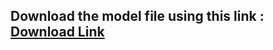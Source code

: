 ## Download the model file using this link : [Download Link](https://drive.google.com/file/d/18BdX0g_iH8winHsQzOituJxIbC4K7RC7/view?usp=sharing)
